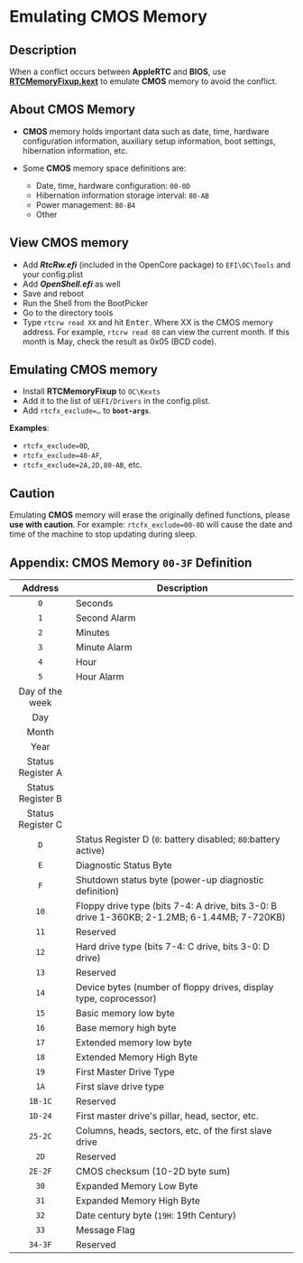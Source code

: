 # Emulating CMOS Memory

## Description

When a conflict occurs between **AppleRTC** and **BIOS**, use [**RTCMemoryFixup.kext**](https://github.com/acidanthera/RTCMemoryFixup) to emulate **CMOS** memory to avoid the conflict.

## About **CMOS** Memory

- **CMOS** memory holds important data such as date, time, hardware configuration information, auxiliary setup information, boot settings, hibernation information, etc.

- Some **CMOS** memory space definitions are:
  - Date, time, hardware configuration: `00-0D` 
  - Hibernation information storage interval: `80-AB` 
  - Power management: `B0-B4` 
  - Other

## View CMOS memory

- Add ***RtcRw.efi*** (included in the OpenCore package) to `EFI\OC\Tools` and your config.plist 
- Add ***OpenShell.efi*** as well
- Save and reboot
- Run the Shell from the BootPicker
- Go to the directory tools
- Type `rtcrw read XX` and hit <kbd>Enter</kbd>. Where XX is the CMOS memory address. For example, `rtcrw read 08` can view the current month. If this month is May, check the result as 0x05 (BCD code).

## Emulating **CMOS** memory

- Install **RTCMemoryFixup** to `OC\Kexts` 
- Add it to the list of `UEFI/Drivers` in the config.plist.
- Add `rtcfx_exclude=…` to **`boot-args`**.

**Examples**: 

- `rtcfx_exclude=0D`, 
- `rtcfx_exclude=40-AF`, 
- `rtcfx_exclude=2A,2D,80-AB`, etc.

## Caution
Emulating **CMOS** memory will erase the originally defined functions, please **use with caution**. For example: `rtcfx_exclude=00-0D` will cause the date and time of the machine to stop updating during sleep.

## Appendix: **CMOS** Memory `00-3F` Definition

| Address | Description |
| :-----: |------------ |
| `0` | Seconds |
| `1` | Second Alarm |
| `2` | Minutes |
| `3` | Minute Alarm
| `4` | Hour
| `5` | Hour Alarm
| Day of the week
| Day
| Month
| Year
| Status Register A
| Status Register B
| Status Register C
| `D` | Status Register D (`0`: battery disabled; `80`:battery active) |
| `E` | Diagnostic Status Byte |
| `F` | Shutdown status byte (power-up diagnostic definition) |
| `10` | Floppy drive type (bits 7-4: A drive, bits 3-0: B drive 1-360KB; 2-1.2MB; 6-1.44MB; 7-720KB) |
| `11` | Reserved |
| `12` | Hard drive type (bits 7-4: C drive, bits 3-0: D drive) | `12` | Hard drive type (bits 7-4: C drive, bits 3-0: D drive)
| `13` | Reserved
| `14` | Device bytes (number of floppy drives, display type, coprocessor) |
| `15` | Basic memory low byte |
| `16` | Base memory high byte |
| `17` | Extended memory low byte |
| `18` | Extended Memory High Byte
| `19` | First Master Drive Type
| `1A` | First slave drive type |
| `1B-1C` | Reserved
| `1D-24` | First master drive's pillar, head, sector, etc. |
| `25-2C` | Columns, heads, sectors, etc. of the first slave drive
| `2D` | Reserved
| `2E-2F` | CMOS checksum (10-2D byte sum) |
| `30` | Expanded Memory Low Byte |
| `31` | Expanded Memory High Byte |
| `32` | Date century byte (`19H`: 19th Century) |
| `33` | Message Flag |
| `34-3F` | Reserved |
